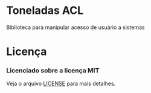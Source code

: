 Toneladas ACL
=============

Biblioteca para manipular acesso de usuário a sistemas


Licença
=======

### Licenciado sobre a licença MIT

Veja o arquivo [LICENSE](https://github.com/GrupoToneladas/toneladas-acl/LICENSE.md) para mais detalhes.
